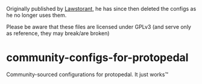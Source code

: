 Originally published by [Lawstorant](https://github.com/Lawstorant), he has since then deleted the configs as he no longer uses them.  
  
Please be aware that these files are licensed under GPLv3 (and serve only as reference, they may break/are broken)

# community-configs-for-protopedal
Community-sourced configurations for protopedal. It just works™
